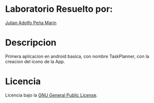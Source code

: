 
# Laboratorio Resuelto por:

[Julian Adolfo Peña Marin](https://github.com/JulianP-24)

# Descripcion
Primera aplicacion en android basica, con nombre TaskPlanner, con la creacion del icono de la App.

# Licencia

Licencia bajo la [GNU General Public License](https://github.com/JulianP-24/Task-planner-android-app-ieti/bbob/master/License).

